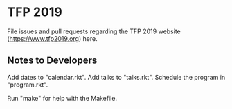 # TFP 2019

File issues and pull requests regarding the TFP 2019 website (https://www.tfp2019.org) here.

## Notes to Developers
Add dates to "calendar.rkt".
Add talks to "talks.rkt".
Schedule the program in "program.rkt".

Run "make" for help with the Makefile.
